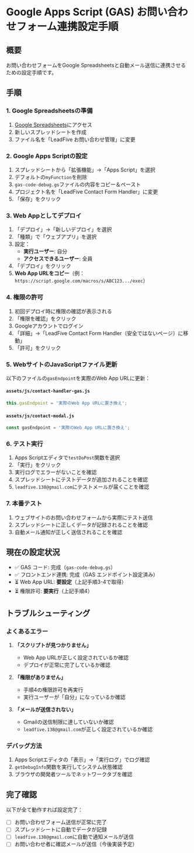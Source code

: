 # Google Apps Script (GAS) お問い合わせフォーム連携設定手順

## 概要
お問い合わせフォームをGoogle Spreadsheetsと自動メール送信に連携させるための設定手順です。

## 手順

### 1. Google Spreadsheetsの準備
1. [Google Spreadsheets](https://docs.google.com/spreadsheets/)にアクセス
2. 新しいスプレッドシートを作成
3. ファイル名を「LeadFive お問い合わせ管理」に変更

### 2. Google Apps Scriptの設定
1. スプレッドシートから「拡張機能」→「Apps Script」を選択
2. デフォルトの`myFunction`を削除
3. `gas-code-debug.gs`ファイルの内容をコピー＆ペースト
4. プロジェクト名を「LeadFive Contact Form Handler」に変更
5. 「保存」をクリック

### 3. Web Appとしてデプロイ
1. 「デプロイ」→「新しいデプロイ」を選択
2. 「種類」で「ウェブアプリ」を選択
3. 設定：
   - **実行ユーザー**: 自分
   - **アクセスできるユーザー**: 全員
4. 「デプロイ」をクリック
5. **Web App URLをコピー**（例：`https://script.google.com/macros/s/ABC123.../exec`）

### 4. 権限の許可
1. 初回デプロイ時に権限の確認が表示される
2. 「権限を確認」をクリック
3. Googleアカウントでログイン
4. 「詳細」→「LeadFive Contact Form Handler（安全ではないページ）に移動」
5. 「許可」をクリック

### 5. WebサイトのJavaScriptファイル更新
以下のファイルの`gasEndpoint`を実際のWeb App URLに更新：

#### `assets/js/contact-handler-gas.js`
```javascript
this.gasEndpoint = '実際のWeb App URLに置き換え';
```

#### `assets/js/contact-modal.js`
```javascript
const gasEndpoint = '実際のWeb App URLに置き換え';
```

### 6. テスト実行
1. Apps Scriptエディタで`testDoPost`関数を選択
2. 「実行」をクリック
3. 実行ログでエラーがないことを確認
4. スプレッドシートにテストデータが追加されることを確認
5. `leadfive.138@gmail.com`にテストメールが届くことを確認

### 7. 本番テスト
1. ウェブサイトのお問い合わせフォームから実際にテスト送信
2. スプレッドシートに正しくデータが記録されることを確認
3. 自動メール通知が正しく送信されることを確認

## 現在の設定状況
- ✅ GAS コード: 完成（`gas-code-debug.gs`）
- ✅ フロントエンド連携: 完成（GAS エンドポイント設定済み）
- ⏳ Web App URL: **要設定**（上記手順3-4で取得）
- ⏳ 権限許可: **要実行**（上記手順4）

## トラブルシューティング

### よくあるエラー
1. **「スクリプトが見つかりません」**
   - Web App URLが正しく設定されているか確認
   - デプロイが正常に完了しているか確認

2. **「権限がありません」**
   - 手順4の権限許可を再実行
   - 実行ユーザーが「自分」になっているか確認

3. **「メールが送信されない」**
   - Gmailの送信制限に達していないか確認
   - `leadfive.138@gmail.com`が正しく設定されているか確認

### デバッグ方法
1. Apps Scriptエディタの「表示」→「実行ログ」でログ確認
2. `getDebugInfo`関数を実行してシステム状態確認
3. ブラウザの開発者ツールでネットワークタブを確認

## 完了確認
以下が全て動作すれば設定完了：
- [ ] お問い合わせフォーム送信が正常に完了
- [ ] スプレッドシートに自動でデータが記録
- [ ] `leadfive.138@gmail.com`に自動で通知メールが送信
- [ ] お問い合わせ者に確認メールが送信（今後実装予定）
